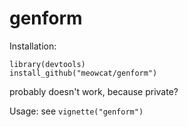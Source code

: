 # genform

Installation: 
```
library(devtools)
install_github("meowcat/genform")
```

probably doesn't work, because private?

Usage: see `vignette("genform")`
